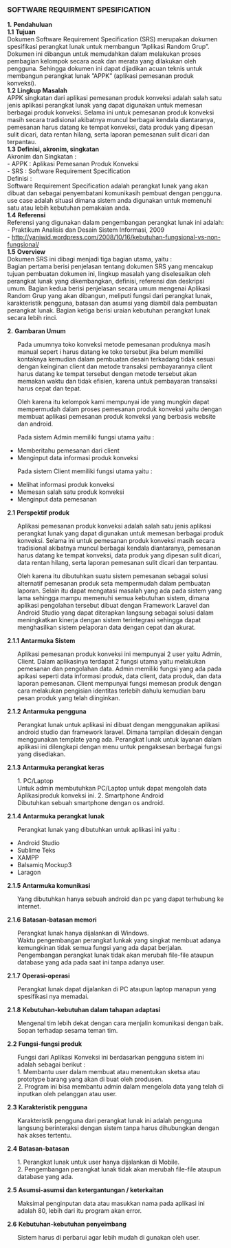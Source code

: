 
### SOFTWARE REQUIRMENT SPESIFICATION


**1.** **Pendahuluan** <br>
	**1.1**	**Tujuan** <br>
		Dokumen Software Requirement Specification (SRS) merupakan dokumen spesifikasi perangkat lunak untuk membangun ”Aplikasi Random Grup”. Dokumen ini dibangun untuk memudahkan dalam melakukan proses pembagian kelompok secara acak dan merata yang dilakukan oleh pengguna. Sehingga dokumen ini dapat dijadikan acuan teknis untuk membangun perangkat lunak ”APPK” (aplikasi pemesanan produk konveksi). <br>
	**1.2**	**Lingkup Masalah** <br>
		APPK singkatan dari aplikasi pemesanan produk konveksi adalah salah satu jenis aplikasi perangkat lunak yang dapat digunakan untuk memesan berbagai produk konveksi. Selama ini untuk pemesanan produk konveksi masih secara tradisional akibatnya muncul berbagai kendala diantaranya, pemesanan harus datang ke tempat konveksi, data produk yang dipesan sulit dicari, data rentan hilang, serta laporan pemesanan sulit dicari dan terpantau. <br>
	**1.3**	**Definisi, akronim, singkatan** <br>
		Akronim dan Singkatan : <br>
		- APPK : Aplikasi Pemesanan Produk Konveksi <br>
		- SRS : Software Requirement Specification <br>
		Definisi : <br>
		Software Requirement Specification adalah perangkat lunak yang akan dibuat dan sebagai penyembatani komunikasih pembuat dengan pengguna. use case adalah situasi dimana sistem anda digunakan untuk memenuhi satu atau lebih kebutuhan pemakaian anda. <br>
	**1.4**	**Referensi** <br>
		Referensi yang digunakan dalam pengembangan perangkat lunak ini adalah: <br>
			- Praktikum Analisis dan Desain Sistem Informasi, 2009 <br>
			- http://yaniwid.wordpress.com/2008/10/16/kebutuhan-fungsional-vs-non-fungsional/ <br>
	**1.5**	**Overview** <br>
		Dokumen SRS ini dibagi menjadi tiga bagian utama, yaitu : <br>
		Bagian pertama berisi penjelasan tentang dokumen SRS yang mencakup tujuan pembuatan dokumen ini, lingkup masalah yang diselesaikan oleh perangkat lunak yang dikembangkan, definisi, referensi dan deskripsi umum. Bagian kedua berisi penjelasan secara umum mengenai Aplikasi Random Grup yang akan dibangun, meliputi fungsi dari perangkat lunak, karakteristik pengguna, batasan dan asumsi yang diambil dala pembuatan perangkat lunak. Bagian ketiga berisi uraian kebutuhan perangkat lunak secara lebih rinci.

**2.** **Gambaran Umum**<br>
<ol>Pada umumnya toko konveksi metode pemesanan produknya masih manual sepert	i harus datang ke toko tersebut jika belum memiliki kontaknya kemudian dalam pembuatan desain terkadang tidak sesuai dengan keinginan client dan metode transaksi pembayarannya client harus datang ke tempat tersebut dengan metode tersebut akan memakan waktu dan tidak efisien, karena untuk pembayaran transaksi harus cepat dan tepat.<br></ol>

<ol>Oleh karena itu kelompok kami mempunyai ide yang mungkin dapat mempermudah dalam proses pemesanan produk konveksi yaitu dengan membuat aplikasi pemesanan produk konveksi yang berbasis website dan android.</ol>

<ol>Pada sistem Admin memiliki fungsi utama yaitu :<br></ol>

- Memberitahu pemesanan dari client
- Menginput data informasi produk konveksi

<ol>Pada sistem Client memiliki fungsi utama yaitu :<br></ol>

- Melihat informasi produk konveksi
- Memesan salah satu produk konveksi
- Menginput data pemesanan

**2.1** **Perspektif produk**<br>
<ol>Aplikasi pemesanan produk konveksi adalah salah satu jenis aplikasi perangkat lunak yang dapat digunakan untuk memesan berbagai produk konveksi. Selama ini untuk pemesanan produk konveksi masih secara tradisional akibatnya muncul berbagai kendala diantaranya, pemesanan harus datang ke tempat konveksi, data produk yang dipesan sulit dicari, data rentan hilang, serta laporan pemesanan sulit dicari dan terpantau.<br></ol>

<ol>Oleh karena itu dibutuhkan suatu sistem pemesanan sebagai solusi alternatif pemesanan produk seta mempermudah dalam pembuatan laporan. Selain itu dapat mengatasi masalah yang ada pada sistem yang lama sehingga mampu memenuhi semua kebutuhan sistem, dimana aplikasi pengolahan tersebut dibuat dengan Framework Laravel dan Android Studio yang dapat diterapkan langsung sebagai solusi dalam meningkatkan kinerja dengan sistem terintegrasi sehingga dapat menghasilkan sistem pelaporan data dengan cepat dan akurat.<br></ol>

**2.1.1** **Antarmuka Sistem**<br>
	<ol>Aplikasi pemesanan produk konveksi ini mempunyai 2 user yaitu Admin, Client. Dalam aplikasinya terdapat 2 fungsi utama yaitu melakukan pemesanan dan pengolahan data. Admin memiliki fungsi yang ada pada apikasi seperti data informasi produk, data client, data produk, dan data laporan pemesanan. Client mempunyai fungsi memesan produk dengan cara melakukan pengisian identitas terlebih dahulu kemudian baru pesan produk yang telah diinginkan.<br></ol>
**2.1.2** **Antarmuka pengguna**<br>
	<ol>Perangkat lunak untuk aplikasi ini dibuat dengan menggunakan aplikasi android studio dan framework laravel. Dimana tampilan didesain dengan menggunakan template yang ada. Perangkat lunak untuk layanan dalam aplikasi ini dilengkapi dengan menu untuk pengaksesan berbagai fungsi yang disediakan.</ol>

**2.1.3** **Antarmuka perangkat keras**<br>
	<ol>1. PC/Laptop<br>
		Untuk admin membutuhkan PC/Laptop untuk dapat mengolah data Aplikasiproduk konveksi ini.
	2. Smartphone Android<br>
		Dibutuhkan sebuah smartphone dengan os android.</ol>

**2.1.4** **Antarmuka perangkat lunak**<br>
<ol>Perangkat lunak yang dibutuhkan untuk aplikasi ini yaitu :<br></ol>

- Android Studio
- Sublime Teks
- XAMPP
- Balsamiq Mockup3
- Laragon

**2.1.5** **Antarmuka komunikasi**<br> 
<ol>Yang dibutuhkan hanya sebuah android dan pc yang dapat terhubung ke internet.</ol>

**2.1.6** **Batasan-batasan memori**<br>
<ol>
	Perangkat lunak hanya dijalankan di Windows.<br>
	Waktu pengembangan perangkat lunkak yang singkat membuat adanya kemungkinan tidak semua fungsi yang ada dapat berjalan.<br>
	Pengembangan perangkat lunak tidak akan merubah file-file ataupun database yang ada pada saat ini tanpa adanya user.<br>
</ol>

**2.1.7** **Operasi-operasi**<br>
<ol>
	Perangkat lunak dapat dijalankan di PC ataupun laptop manapun yang spesifikasi nya memadai.<br>
</ol>

**2.1.8** **Kebutuhan-kebutuhan dalam tahapan adaptasi**<br>
<ol>
	Mengenal tim lebih dekat dengan cara menjalin komunikasi dengan baik.<br>
	Sopan terhadap sesama teman tim.<br>
</ol>

**2.2** **Fungsi-fungsi produk**<br>
<ol>
	Fungsi dari Aplikasi Konveksi ini berdasarkan pengguna sistem ini adalah sebagai berikut : <br>
	1. Membantu user dalam membuat atau menentukan sketsa atau prototype barang yang akan di buat oleh produsen.<br>
	2. Program ini bisa membantu admin dalam mengelola data yang telah di inputkan oleh pelanggan atau user.<br>
</ol>

**2.3** **Karakteristik pengguna**<br>
<ol>
	Karakteristik pengguna dari perangkat lunak ini adalah pengguna langsung berinteraksi dengan sistem tanpa harus dihubungkan dengan hak akses tertentu.<br>
</ol>

**2.4** **Batasan-batasan**<br>
<ol>
	1. Perangkat lunak untuk user hanya dijalankan di Mobile.<br>
	2. Pengembangan perangkat lunak tidak akan merubah file-file ataupun database yang ada.<br>
</ol>

**2.5** **Asumsi-asumsi dan ketergantungan / keterkaitan**<br>
<ol>
	Maksimal penginputan data atau masukkan nama pada aplikasi ini adalah 80, lebih dari itu program akan error.<br>
</ol>

**2.6** **Kebutuhan-kebutuhan penyeimbang**<br>
<ol>
	Sistem harus di perbarui agar lebih mudah di gunakan oleh user.<br>
</ol>